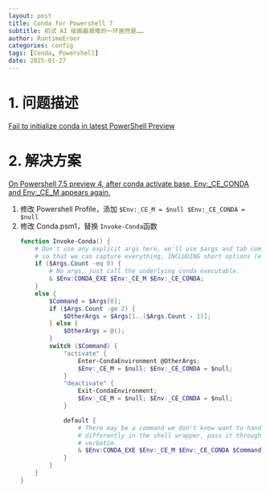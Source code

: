 ```yaml
---
layout: post
title: Conda for Powershell 7
subtitle: 初试 AI 绘画最艰难的一环居然是……
author: RuntimeEroor
categories: config
tags: [Conda, Powershell] 
date: 2025-01-27
---
```

# 1. 问题描述

[Fail to initialize conda in latest PowerShell Preview](https://github.com/conda/conda/issues/14237)

# 2. 解决方案

[On Powershell 7.5 preview 4, after conda activate base, Env:_CE_CONDA and Env:_CE_M appears again. ](https://github.com/conda/conda/issues/14292)

1. 修改 Powershell Profile，添加 `$Env:_CE_M = $null $Env:_CE_CONDA = $null`
2. 修改 Conda.psm1，替换 `Invoke-Conda`函数
   ```powershell
   function Invoke-Conda() {
       # Don't use any explicit args here, we'll use $args and tab completion
       # so that we can capture everything, INCLUDING short options (e.g. -n).
       if ($Args.Count -eq 0) {
           # No args, just call the underlying conda executable.
           & $Env:CONDA_EXE $Env:_CE_M $Env:_CE_CONDA;
       }
       else {
           $Command = $Args[0];
           if ($Args.Count -ge 2) {
               $OtherArgs = $Args[1..($Args.Count - 1)];
           } else {
               $OtherArgs = @();
           }
           switch ($Command) {
               "activate" {
                   Enter-CondaEnvironment @OtherArgs;
                   $Env:_CE_M = $null; $Env:_CE_CONDA = $null;
               }
               "deactivate" {
                   Exit-CondaEnvironment;
                   $Env:_CE_M = $null; $Env:_CE_CONDA = $null;
               }

               default {
                   # There may be a command we don't know want to handle
                   # differently in the shell wrapper, pass it through
                   # verbatim.
                   & $Env:CONDA_EXE $Env:_CE_M $Env:_CE_CONDA $Command @OtherArgs;
               }
           }
       }
   }
   ```
